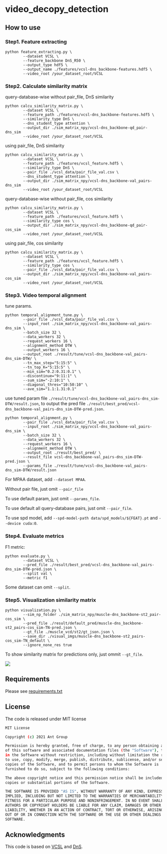 # video_decopy_detection


## How to use

### Step1. Feature extracting
```shell
python feature_extracting.py \
        --dataset VCSL \
        --feature_backbone DnS_R50 \
        --output_type hdf5 \
        --output_name ./features/vcsl-dns_backbone-features.hdf5 \
        --video_root /your_dataset_root/VCSL
```

### Step2. Calculate similarity matrix
query-database-wise without pair_file, DnS similarity
```shell
python calcu_similarity_matrix.py \
        --dataset VCSL \
        --feature_path ./features/vcsl-dns_backbone-features.hdf5 \
        --similarity_type DnS \
        --dns_student_type attention \
        --output_dir ./sim_matrix_npy/vcsl-dns_backbone-qd_pair-dns_sim
        --video_root /your_dataset_root/VCSL
```
using pair_file, DnS similarity
```shell
python calcu_similarity_matrix.py \
        --dataset VCSL \
        --feature_path ./features/vcsl_feature.hdf5 \
        --similarity_type DnS \
        --pair_file ./vcsl_data/pair_file_val.csv \
        --dns_student_type attention \
        --output_dir ./sim_matrix_npy/vcsl-dns_backbone-val_pairs-dns_sim
        --video_root /your_dataset_root/VCSL
```

query-database-wise without pair_file, cos similarity
```shell
python calcu_similarity_matrix.py \
        --dataset VCSL \
        --feature_path ./features/vcsl_feature.hdf5 \
        --similarity_type cos \
        --output_dir ./sim_matrix_npy/vcsl-dns_backbone-qd_pair-cos_sim
        --video_root /your_dataset_root/VCSL
```
using pair_file, cos similarity
```shell
python calcu_similarity_matrix.py \
        --dataset VCSL \
        --feature_path ./features/vcsl_feature.hdf5 \
        --similarity_type cos \
        --pair_file ./vcsl_data/pair_file_val.csv \
        --output_dir ./sim_matrix_npy/vcsl-dns_backbone-val_pairs-cos_sim
        --video_root /your_dataset_root/VCSL
```

### Step3. Video temporal alignment
tune params.
```shell
python temporal_alignment_tune.py \
        --pair_file ./vcsl_data/pair_file_val.csv \
        --input_root ./sim_matrix_npy/vcsl-dns_backbone-val_pairs-dns_sim \
        --batch_size 32 \
        --data_workers 32 \
        --request_workers 16 \
        --alignment_method DTW \
        --output_workers 16 \
        --output_root ./result/tune/vcsl-dns_backbone-val_pairs-dns_sim-DTW/ \
        --tn_max_step="5:15:5" \
        --tn_top_K="5:15:5" \
        --min_sim="0.2:0.31:0.1" \
        --discontinue="9:11:1" \
        --sum_sim="-2:10:1" \
        --diagonal_thres="10:50:10" \
        --ave_sim="1.1:1.31:0.1"

```

use tuned param file `./result/tune/vcsl-dns_backbone-val_pairs-dns_sim-DTW/result.json`, to output the pred file `./result/best_pred/vcsl-dns_backbone-val_pairs-dns_sim-DTW-pred.json`.
```shell
python temporal_alignment.py \
        --pair_file ./vcsl_data/pair_file_val.csv \
        --input_root ./sim_matrix_npy/vcsl-dns_backbone-val_pairs-dns_sim \
        --batch_size 32 \
        --data_workers 32 \
        --request_workers 16 \
        --alignment_method DTW \
        --output_root ./result/best_pred/ \
        --result_file vcsl-dns_backbone-val_pairs-dns_sim-DTW-pred.json \
        --params_file ./result/tune/vcsl-dns_backbone-val_pairs-dns_sim-DTW/result.json
```

For MPAA dataset, add `--dataset MPAA`.

Without pair file, just omit `--pair_file`

To use default param, just omit `--params_file`.    

To use default all query-database pairs, just omit `--pair_file`.   

To use spd model, add `--spd-model-path data/spd_models/${FEAT}.pt`  and `--device cuda:0`.  


### Step4. Evaluate metrics
F1 metric:
```shell
python evaluate.py \
        --dataset VCSL \
        --pred_file ./result/best_pred/vcsl-dns_backbone-val_pairs-dns_sim-DTW-pred.json \
        --split val \
        --metric f1
```

Some dataset can omit `--split`.


### Step5. Visualization similarity matrix
```shell
python visualization.py \
        --sim_np_folder ./sim_matrix_npy/muscle-dns_backbone-st2_pair-cos_sim \
        --pred_file ./result/default_pred/muscle-dns_backbone-st2_pairs-cos_sim-TN-pred.json \
        --gt_file ./muscle_vcd/st2/gt_json.json \
        --save_dir ./visual_imgs/muscle-dns_backbone-st2_pairs-cos_sim-TN_default \
        --ignore_none_res true
```

To show similarity matrix for predictions only, just ommit `--gt_file`.

![](vis_demo.png)


## Requirements
Please see [requirements.txt](./requirements.txt)

## License
The code is released under MIT license

```bash
MIT License

Copyright (c) 2021 Ant Group

Permission is hereby granted, free of charge, to any person obtaining a copy
of this software and associated documentation files (the "Software"), to deal
in the Software without restriction, including without limitation the rights
to use, copy, modify, merge, publish, distribute, sublicense, and/or sell
copies of the Software, and to permit persons to whom the Software is
furnished to do so, subject to the following conditions:

The above copyright notice and this permission notice shall be included in all
copies or substantial portions of the Software.

THE SOFTWARE IS PROVIDED "AS IS", WITHOUT WARRANTY OF ANY KIND, EXPRESS OR
IMPLIED, INCLUDING BUT NOT LIMITED TO THE WARRANTIES OF MERCHANTABILITY,
FITNESS FOR A PARTICULAR PURPOSE AND NONINFRINGEMENT. IN NO EVENT SHALL THE
AUTHORS OR COPYRIGHT HOLDERS BE LIABLE FOR ANY CLAIM, DAMAGES OR OTHER
LIABILITY, WHETHER IN AN ACTION OF CONTRACT, TORT OR OTHERWISE, ARISING FROM,
OUT OF OR IN CONNECTION WITH THE SOFTWARE OR THE USE OR OTHER DEALINGS IN THE
SOFTWARE.
```


## Acknowledgments
This code is based on [VCSL](https://github.com/alipay/VCSL) and [DnS](https://github.com/mever-team/distill-and-select).  
